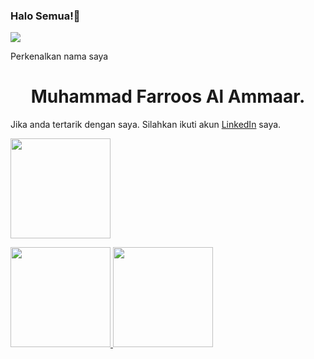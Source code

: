 ### Halo Semua!👋
![](https://komarev.com/ghpvc/?username=muhammadfarros1&color=brightgreen)

<!--
**muhammadfarros12/muhammadfarros12** is a ✨ _special_ ✨ repository because its `README.md` (this file) appears on your GitHub profile.

Here are some ideas to get you started:

- 🔭 I’m currently working on ...
- 🌱 I’m currently learning ...
- 👯 I’m looking to collaborate on ...
- 🤔 I’m looking for help with ...
- 💬 Ask me about ...
- 📫 How to reach me: ...
- 😄 Pronouns: ...
- ⚡ Fun fact: ...
-->

Perkenalkan nama saya 


<h1 align="center">Muhammad Farroos Al Ammaar.</h1>  

Jika anda tertarik dengan saya. Silahkan ikuti akun [LinkedIn](https://www.linkedin.com/in/muhammad-farroos/) saya.

<p align="left">
<a href="https://github.com/muhammadfarros12">
  <img height="160em" src="https://github-readme-streak-stats.herokuapp.com/?user=muhammadfarros12&theme=nord"/>
</a>
</p>

<a href="https://github.com/muhammadfarros12">
  <img height="160em" src="https://github-readme-stats-eight-theta.vercel.app/api?username=muhammadfarros12&show_icons=true&theme=nord&include_all_commits=true&count_private=true"/>
 
  <img height="160em" src="https://github-readme-stats-eight-theta.vercel.app/api/top-langs/?username=muhammadfarros12&layout=compact&langs_count=8&theme=nord"/>
</a>
</p>
 

